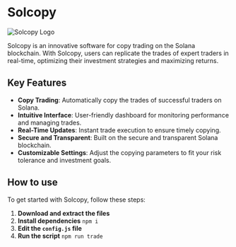 # Solcopy

![Solcopy Logo](https://i.imgur.com/tVqMiYx.png)

Solcopy is an innovative software for copy trading on the Solana blockchain. With Solcopy, users can replicate the trades of expert traders in real-time, optimizing their investment strategies and maximizing returns.

## Key Features

- **Copy Trading**: Automatically copy the trades of successful traders on Solana.
- **Intuitive Interface**: User-friendly dashboard for monitoring performance and managing trades.
- **Real-Time Updates**: Instant trade execution to ensure timely copying.
- **Secure and Transparent**: Built on the secure and transparent Solana blockchain.
- **Customizable Settings**: Adjust the copying parameters to fit your risk tolerance and investment goals.

## How to use

To get started with Solcopy, follow these steps:

1. **Download and extract the files**
2. **Install dependencies**
 `npm i`
3. **Edit the `config.js` file**
4. **Run the script**
`npm run trade`

